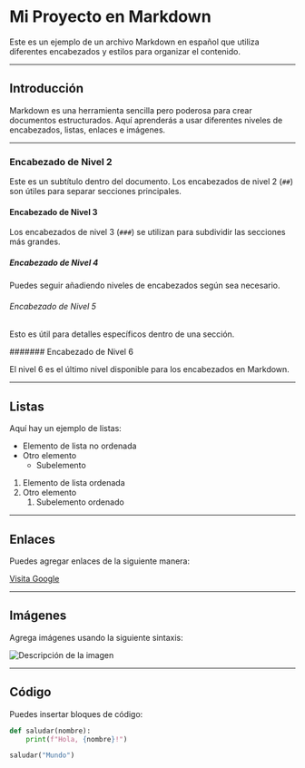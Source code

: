 # Mi Proyecto en Markdown

Este es un ejemplo de un archivo Markdown en español que utiliza diferentes encabezados y estilos para organizar el contenido.

---

## Introducción

Markdown es una herramienta sencilla pero poderosa para crear documentos estructurados. Aquí aprenderás a usar diferentes niveles de encabezados, listas, enlaces e imágenes.

---

### Encabezado de Nivel 2

Este es un subtítulo dentro del documento. Los encabezados de nivel 2 (`##`) son útiles para separar secciones principales.

#### Encabezado de Nivel 3

Los encabezados de nivel 3 (`###`) se utilizan para subdividir las secciones más grandes.

##### Encabezado de Nivel 4

Puedes seguir añadiendo niveles de encabezados según sea necesario.

###### Encabezado de Nivel 5

Esto es útil para detalles específicos dentro de una sección.

####### Encabezado de Nivel 6

El nivel 6 es el último nivel disponible para los encabezados en Markdown.

---

## Listas

Aquí hay un ejemplo de listas:

- Elemento de lista no ordenada
- Otro elemento
  - Subelemento

1. Elemento de lista ordenada
2. Otro elemento
   1. Subelemento ordenado

---

## Enlaces

Puedes agregar enlaces de la siguiente manera:

[Visita Google](https://www.google.com)

---

## Imágenes

Agrega imágenes usando la siguiente sintaxis:

![Descripción de la imagen](https://via.placeholder.com/150)

---

## Código

Puedes insertar bloques de código:

```python
def saludar(nombre):
    print(f"Hola, {nombre}!")

saludar("Mundo")